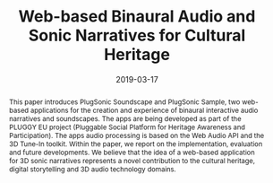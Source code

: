 ---
layout          : default-publication
title           : "Web-based Binaural Audio and Sonic Narratives for Cultural Heritage"
collection      : publications
permalink       : /publications/2019-03-17-comunita2019web-based

abstract        : "This paper introduces PlugSonic Soundscape and PlugSonic Sample, two web-based applications for the creation and experience of binaural interactive audio narratives and soundscapes. The apps are being developed as part of the PLUGGY EU project (Pluggable Social Platform for Heritage Awareness and Participation). The apps audio processing is based on the Web Audio API and the 3D Tune-In toolkit. Within the paper, we report on the implementation, evaluation and future developments. We believe that the idea of a web-based application for 3D sonic narratives represents a novel contribution to the cultural heritage, digital storytelling and 3D audio technology domains."

date            : 2019-03-17
venue           : '2019 AES International Conference on Immersive and Interactive Audio (March 2019)'
paperurl        : '/files/comunita2019web-based-paper.pdf'
image           : '/files/comunita2019web-based-image.png'
imagewidth      : 100.0
poster          : '/files/comunita2019web-based-poster.pdf'
presentation    : 
code            :
data            : 
dataname        : 
categories      : 
citation        : 'Comunità, M., Gerino, A., Lim, V., Picinali, L. <b>"Web-based Binaural Audio and Sonic Narratives for Cultural Heritage"</b> - <i>Audio Engineering Society Conference: 2019 AES International Conference on Immersive and Interactive Audio. Audio Engineering Society, 2019</i>'
author_profile  : true
---